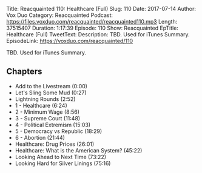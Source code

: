 Title: Reacquainted 110: Healthcare (Full)
Slug: 110
Date: 2017-07-14
Author: Vox Duo
Category: Reacquainted
Podcast: https://files.voxduo.com/reacquainted/reacquainted110.mp3
Length: 37515407
Duration: 1:17:39
Episode: 110
Show: Reacquainted
EpTitle: Healthcare (Full)
TweetText: 
Description: TBD. Used for iTunes Summary.
EpisodeLink: https://voxduo.com/reacquainted/110

TBD. Used for iTunes Summary.





## Chapters ##

- Add to the Livestream (0:00)
- Let's Sling Some Mud (0:27)
- Lightning Rounds (2:52)
- 1 - Healthcare (6:24)
- 2 - Minimum Wage (8:56)
- 3 - Supreme Court (11:48)
- 4 - Political Extremism (15:03)
- 5 - Democracy vs Republic (18:29)
- 6 - Abortion (21:44)
- Healthcare: Drug Prices (26:01)
- Healthcare: What is the American System? (45:22)
- Looking Ahead to Next Time (73:22)
- Looking Hard for Silver Linings (75:16)
